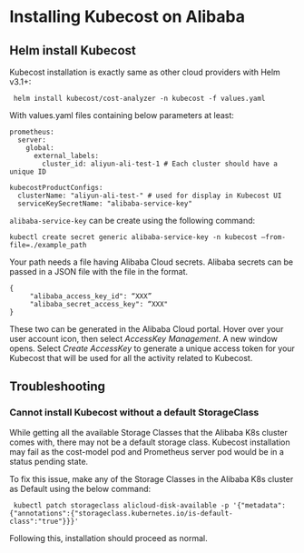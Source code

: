 # Installing Kubecost on Alibaba

## Helm install Kubecost

Kubecost installation is exactly same as other cloud providers with Helm v3.1+:

` helm install kubecost/cost-analyzer -n kubecost -f values.yaml`

With values.yaml files containing below parameters at least:

```
prometheus:
  server:
    global:
      external_labels:
        cluster_id: aliyun-ali-test-1 # Each cluster should have a unique ID

kubecostProductConfigs:
  clusterName: "aliyun-ali-test-" # used for display in Kubecost UI
  serviceKeySecretName: "alibaba-service-key"
```

`alibaba-service-key` can be create using the following command:

```
kubectl create secret generic alibaba-service-key -n kubecost –from-file=./example_path
```

Your path needs a file having Alibaba Cloud secrets. Alibaba secrets can be passed in a JSON file with the file in the format.

```
{
     "alibaba_access_key_id": “XXX”
     "alibaba_secret_access_key": “XXX"
}
```
These two can be generated in the Alibaba Cloud portal. Hover over your user account icon, then select _AccessKey Management_. A new window opens. Select _Create AccessKey_ to generate a unique access token for your Kubecost that will be used for all the activity related to Kubecost.

## Troubleshooting

### Cannot install Kubecost without a default StorageClass

While getting all the available Storage Classes that the Alibaba K8s cluster comes with, there may not be a default storage class. Kubecost installation may fail as the cost-model pod and Prometheus server pod would be in a status pending state.

To fix this issue, make any of the Storage Classes in the Alibaba K8s cluster as Default using the below command:

```
 kubectl patch storageclass alicloud-disk-available -p '{"metadata": {"annotations":{"storageclass.kubernetes.io/is-default-class":"true"}}}' 
```

Following this, installation should proceed as normal.
